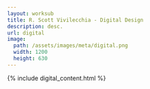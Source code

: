 ```yaml
---
layout: worksub
title: R. Scott Vivilecchia - Digital Design
description: desc.
url: digital
image:
  path: /assets/images/meta/digital.png
  width: 1200
  height: 630
---
```


<div class="container">
	<div class="row">
		<div class="dark-content-box col-10 offset-1 col-md-8 offset-md-2">
			{% include digital_content.html %}
		</div>
	</div>
</div>
